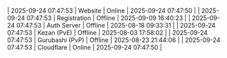 | 2025-09-24 07:47:53 | Website | Online | 2025-09-24 07:47:50 |
| 2025-09-24 07:47:53 | Registration | Offline | 2025-09-09 16:40:23 |
| 2025-09-24 07:47:53 | Auth Server | Offline | 2025-08-18 09:33:31 |
| 2025-09-24 07:47:53 | Kezan (PvE) | Offline | 2025-08-03 17:58:02 |
| 2025-09-24 07:47:53 | Gurubashi (PvP) | Offline | 2025-08-23 21:44:06 |
| 2025-09-24 07:47:53 | Cloudflare | Online | 2025-09-24 07:47:50 |
